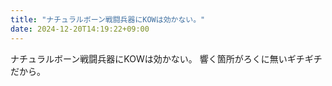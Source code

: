 ```yaml
---
title: "ナチュラルボーン戦闘兵器にKOWは効かない。"
date: 2024-12-20T14:19:22+09:00
---
```

ナチュラルボーン戦闘兵器にKOWは効かない。
響く箇所がろくに無いギチギチだから。
